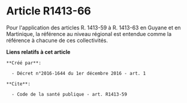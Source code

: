 # Article R1413-66

Pour l'application des articles R. 1413-59 à R. 1413-63 en Guyane et en Martinique, la référence au niveau régional est
entendue comme la référence à chacune de ces collectivités.

**Liens relatifs à cet article**

	**Créé par**:

	  - Décret n°2016-1644 du 1er décembre 2016 - art. 1

	**Cite**:

	  - Code de la santé publique - art. R1413-59
